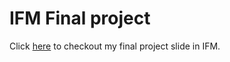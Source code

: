 IFM Final project
=================

Click [here](http://chichunchen.github.io/IndoorAR) to checkout my final project slide in IFM.
